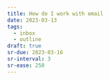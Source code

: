 ```yaml
---
title: How do I work with email
date: 2023-03-13
tags:
  - inbox
  - outline
draft: true
sr-due: 2023-03-16
sr-interval: 3
sr-ease: 250
---
```

